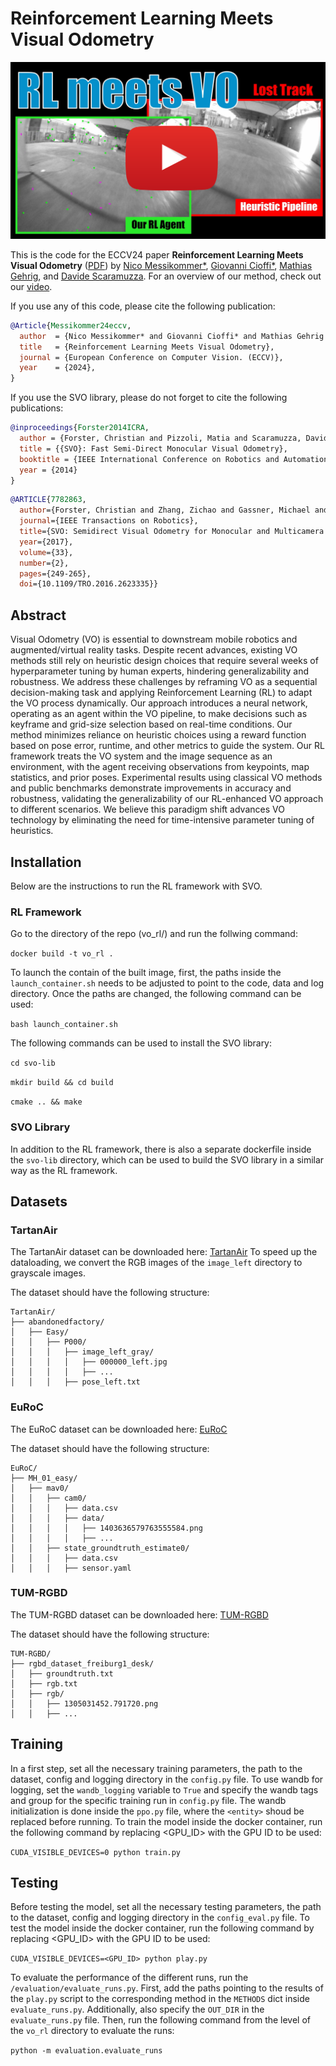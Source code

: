 # Reinforcement Learning Meets Visual Odometry

<p align="center">
 <a href="https://youtu.be/pt6yPTdQd6M">
  <img src="doc/thumbnail.png" alt="youtube_video" width="800"/>
 </a>
</p>

This is the code for the ECCV24 paper **Reinforcement Learning Meets Visual Odometry**
([PDF](https://rpg.ifi.uzh.ch/docs/ECCV24_Messikommer.pdf)) by [Nico Messikommer*](https://messikommernico.github.io/), [Giovanni Cioffi*](https://giovanni-cioffi.netlify.app/), [Mathias Gehrig](https://magehrig.github.io/), and [Davide Scaramuzza](http://rpg.ifi.uzh.ch/people_scaramuzza.html).
For an overview of our method, check out our [video](https://youtu.be/pt6yPTdQd6M).

If you use any of this code, please cite the following publication:

```bibtex
@Article{Messikommer24eccv,
  author  = {Nico Messikommer* and Giovanni Cioffi* and Mathias Gehrig and Davide Scaramuzza},
  title   = {Reinforcement Learning Meets Visual Odometry},
  journal = {European Conference on Computer Vision. (ECCV)},
  year    = {2024},
}
```

If you use the SVO library, please do not forget to cite the following publications:

```bibtex
@inproceedings{Forster2014ICRA,
  author = {Forster, Christian and Pizzoli, Matia and Scaramuzza, Davide},
  title = {{SVO}: Fast Semi-Direct Monocular Visual Odometry},
  booktitle = {IEEE International Conference on Robotics and Automation (ICRA)},
  year = {2014}
}
```

```bibtex
@ARTICLE{7782863,
  author={Forster, Christian and Zhang, Zichao and Gassner, Michael and Werlberger, Manuel and Scaramuzza, Davide},
  journal={IEEE Transactions on Robotics}, 
  title={SVO: Semidirect Visual Odometry for Monocular and Multicamera Systems}, 
  year={2017},
  volume={33},
  number={2},
  pages={249-265},
  doi={10.1109/TRO.2016.2623335}}
```

## Abstract

Visual Odometry (VO) is essential to downstream mobile robotics and augmented/virtual reality tasks. 
Despite recent advances, existing VO methods still rely on heuristic design choices that require several weeks of hyperparameter tuning by human experts, hindering generalizability and robustness. 
We address these challenges by reframing VO as a sequential decision-making task and applying Reinforcement Learning (RL) to adapt the VO process dynamically. 
Our approach introduces a neural network, operating as an agent within the VO pipeline, to make decisions such as keyframe and grid-size selection based on real-time conditions. 
Our method minimizes reliance on heuristic choices using a reward function based on pose error, runtime, and other metrics to guide the system. 
Our RL framework treats the VO system and the image sequence as an environment, with the agent receiving observations from keypoints, map statistics, and prior poses. 
Experimental results using classical VO methods and public benchmarks demonstrate improvements in accuracy and robustness, validating the generalizability of our RL-enhanced VO approach to different scenarios. 
We believe this paradigm shift advances VO technology by eliminating the need for time-intensive parameter tuning of heuristics.

## Installation
Below are the instructions to run the RL framework with SVO.

### RL Framework

Go to the directory of the repo (vo_rl/) and run the follwing command:

`docker build -t vo_rl .`

To launch the contain of the built image, first, the paths inside the `launch_container.sh` needs to be adjusted to point to the code, data and log directory.
Once the paths are changed, the following command can be used:

`bash launch_container.sh`

The following commands can be used to install the SVO library:

`cd svo-lib`

`mkdir build && cd build`

`cmake .. && make`

### SVO Library
In addition to the RL framework, there is also a separate dockerfile inside the `svo-lib` directory, which can be used to build the SVO library in a similar way as the RL framework.

## Datasets
### TartanAir
The TartanAir dataset can be downloaded here:
[TartanAir](https://theairlab.org/tartanair-dataset/)
To speed up the dataloading, we convert the RGB images of the `image_left` directory to grayscale images.

The dataset should have the following structure:
```
TartanAir/
├── abandonedfactory/
│   ├── Easy/
│   │   ├── P000/
│   │   │   ├── image_left_gray/
│   │   │   │   ├── 000000_left.jpg
│   │   │   │   ├── ...
│   │   │   ├── pose_left.txt
```

### EuRoC
The EuRoC dataset can be downloaded here:
[EuRoC](https://projects.asl.ethz.ch/datasets/doku.php?id=kmavvisualinertialdatasets)

The dataset should have the following structure:
```
EuRoC/
├── MH_01_easy/
│   ├── mav0/
│   │   ├── cam0/
│   │   │   ├── data.csv
│   │   │   ├── data/
│   │   │   │   ├── 1403636579763555584.png
│   │   │   │   ├── ...
│   │   ├── state_groundtruth_estimate0/
│   │   │   ├── data.csv
│   │   │   ├── sensor.yaml
```

### TUM-RGBD
The TUM-RGBD dataset can be downloaded here:
[TUM-RGBD](https://vision.in.tum.de/data/datasets/rgbd-dataset/download)

The dataset should have the following structure:
```
TUM-RGBD/
├── rgbd_dataset_freiburg1_desk/
│   ├── groundtruth.txt
│   ├── rgb.txt
│   ├── rgb/
│   │   ├── 1305031452.791720.png
│   │   ├── ...
```

## Training
In a first step, set all the necessary training parameters, the path to the dataset, config and logging directory in the `config.py` file.
To use wandb for logging, set the `wandb_logging` variable to `True` and specify the wandb tags and group for the specific training run in `config.py` file.
The wandb initialization is done inside the `ppo.py` file, where the `<entity>` shoud be replaced before running.
To train the model inside the docker container, run the following command by replacing <GPU_ID> with the GPU ID to be used:

`CUDA_VISIBLE_DEVICES=0 python train.py`

## Testing
Before testing the model, set all the necessary testing parameters, the path to the dataset, config and logging directory in the `config_eval.py` file.
To test the model inside the docker container, run the following command by replacing <GPU_ID> with the GPU ID to be used:

`CUDA_VISIBLE_DEVICES=<GPU_ID> python play.py`

To evaluate the performance of the different runs, run the `/evaluation/evaluate_runs.py`.
First, add the paths pointing to the results of the `play.py` script to the corresponding method in the `METHODS` dict inside `evaluate_runs.py`.
Additionally, also specify the `OUT_DIR` in the `evaluate_runs.py` file.
Then, run the following command from the level of the `vo_rl` directory to evaluate the runs:

`python -m evaluation.evaluate_runs`
